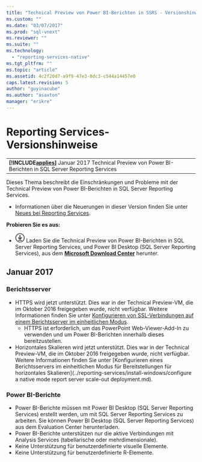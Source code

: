 ```yaml
---
title: "Technical Preview von Power BI-Berichten in SSRS - Versionshinweise | Microsoft Docs"
ms.custom: ""
ms.date: "03/07/2017"
ms.prod: "sql-vnext"
ms.reviewer: ""
ms.suite: ""
ms.technology: 
  - "reporting-services-native"
ms.tgt_pltfrm: ""
ms.topic: "article"
ms.assetid: 4c2f20d7-a9f9-47e3-8dc3-c544a14457e0
caps.latest.revision: 5
author: "guyinacube"
ms.author: "asaxton"
manager: "erikre"
---
```

# Reporting Services-Versionshinweise
 ||  
|-|  
|**[!INCLUDE[applies](../includes/applies-md.md)]** Januar 2017 Technical Preview von Power BI-Berichten in SQL Server Reporting Services|

Dieses Thema beschreibt die Einschränkungen und Probleme mit der Technical Preview von Power BI-Berichten in SQL Server Reporting Services.

- Informationen über die Neuerungen in dieser Version finden Sie unter [Neues bei Reporting Services](../reporting-services/neues-in-sql-server-reporting-services-ssrs.md).

 **Probieren Sie es aus:**    
   -   [![Vom Microsoft Download Center herunterladen](../analysis-services/media/download.png)](https://go.microsoft.com/fwlink/?linkid=839351) Laden Sie die Technical Preview von Power BI-Berichten in SQL Server Reporting Services, und Power BI Desktop (SQL Server Reporting Services), aus dem **[Microsoft Download Center](https://go.microsoft.com/fwlink/?linkid=839351)** herunter.


## <a name="january--2017"></a>Januar 2017

### <a name="report-server"></a>Berichtsserver

- HTTPS wird jetzt unterstützt. Dies war in der Technical Preview-VM, die im Oktober 2016 freigegeben wurde, nicht verfügbar. Weitere Informationen finden Sie unter [Konfigurieren von SSL-Verbindungen auf einem Berichtsserver im einheitlichen Modus](../reporting-services/security/configure-ssl-connections-on-a-native-mode-report-server.md).
   - HTTPS ist erforderlich, um das PowerPoint Web-Viewer-Add-In zu verwenden und um Power BI-Berichten innerhalb dieses bereitzustellen.
- Horizontales Skalieren wird jetzt unterstützt. Dies war in der Technical Preview-VM, die im Oktober 2016 freigegeben wurde, nicht verfügbar. Weitere Informationen finden Sie unter [Konfigurieren eines Berichtsservers im einheitlichen Modus für Bereitstellungen für horizontales Skalieren](../reporting-services/install-windows/configure a native mode report server scale-out deployment.md).

### <a name="power-bi-reports"></a>Power BI-Berichte

- Power BI-Berichte müssen mit Power BI Desktop (SQL Server Reporting Services) erstellt werden, um mit SQL Server Reporting Services zu arbeiten. Sie können Power BI Desktop (SQL Server Reporting Services) aus dem Evaluation Center herunterladen.
- Power BI-Berichte unterstützen nur die aktive Verbindungen mit Analysis Services (tabellarische oder mehrdimensionale).
- Keine Unterstützung für benutzerdefinierte visuelle Elemente.
- Keine Unterstützung für benutzerdefinierte R-Elemente.